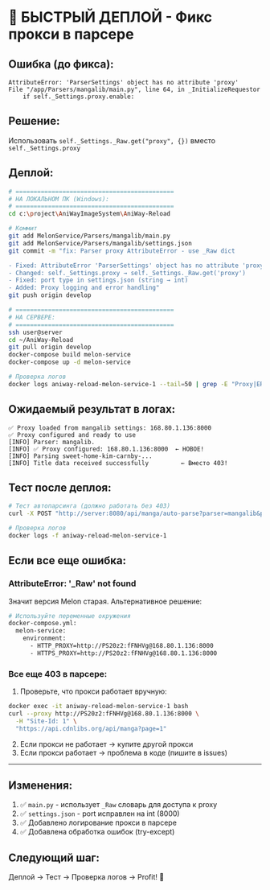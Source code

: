 # 🚀 БЫСТРЫЙ ДЕПЛОЙ - Фикс прокси в парсере

## Ошибка (до фикса):
```
AttributeError: 'ParserSettings' object has no attribute 'proxy'
File "/app/Parsers/mangalib/main.py", line 64, in _InitializeRequestor
    if self._Settings.proxy.enable:
```

## Решение:
Использовать `self._Settings._Raw.get("proxy", {})` вместо `self._Settings.proxy`

## Деплой:

```bash
# ============================================
# НА ЛОКАЛЬНОМ ПК (Windows):
# ============================================
cd c:\project\AniWayImageSystem\AniWay-Reload

# Коммит
git add MelonService/Parsers/mangalib/main.py
git add MelonService/Parsers/mangalib/settings.json
git commit -m "fix: Parser proxy AttributeError - use _Raw dict

- Fixed: AttributeError 'ParserSettings' object has no attribute 'proxy'
- Changed: self._Settings.proxy → self._Settings._Raw.get('proxy')
- Fixed: port type in settings.json (string → int)
- Added: Proxy logging and error handling"
git push origin develop

# ============================================
# НА СЕРВЕРЕ:
# ============================================
ssh user@server
cd ~/AniWay-Reload
git pull origin develop
docker-compose build melon-service
docker-compose up -d melon-service

# Проверка логов
docker logs aniway-reload-melon-service-1 --tail=50 | grep -E "Proxy|ERROR"
```

## Ожидаемый результат в логах:

```
✅ Proxy loaded from mangalib settings: 168.80.1.136:8000
✅ Proxy configured and ready to use
[INFO] Parser: mangalib.
[INFO] ✅ Proxy configured: 168.80.1.136:8000  ← НОВОЕ!
[INFO] Parsing sweet-home-kim-carnby-...
[INFO] Title data received successfully         ← Вместо 403!
```

## Тест после деплоя:

```bash
# Тест автопарсинга (должно работать без 403)
curl -X POST "http://server:8080/api/manga/auto-parse?parser=mangalib&page=1&limit=3"

# Проверка логов
docker logs -f aniway-reload-melon-service-1
```

## Если все еще ошибка:

### AttributeError: '_Raw' not found

Значит версия Melon старая. Альтернативное решение:

```bash
# Используйте переменные окружения
docker-compose.yml:
  melon-service:
    environment:
      - HTTP_PROXY=http://PS20z2:fFNHVg@168.80.1.136:8000
      - HTTPS_PROXY=http://PS20z2:fFNHVg@168.80.1.136:8000
```

### Все еще 403 в парсере:

1. Проверьте, что прокси работает вручную:
```bash
docker exec -it aniway-reload-melon-service-1 bash
curl --proxy http://PS20z2:fFNHVg@168.80.1.136:8000 \
  -H "Site-Id: 1" \
  "https://api.cdnlibs.org/api/manga?page=1"
```

2. Если прокси не работает → купите другой прокси
3. Если прокси работает → проблема в коде (пишите в issues)

---

## Изменения:

1. ✅ `main.py` - использует `_Raw` словарь для доступа к proxy
2. ✅ `settings.json` - port исправлен на int (8000)
3. ✅ Добавлено логирование прокси в парсере
4. ✅ Добавлена обработка ошибок (try-except)

## Следующий шаг:

Деплой → Тест → Проверка логов → Profit! 🎉
